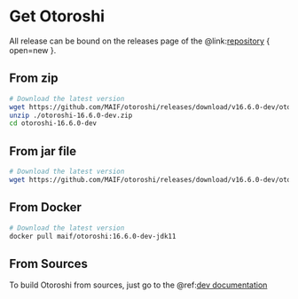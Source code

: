 # Get Otoroshi

All release can be bound on the releases page of the @link:[repository](https://github.com/MAIF/otoroshi/releases) { open=new }.

## From zip

```sh
# Download the latest version
wget https://github.com/MAIF/otoroshi/releases/download/v16.6.0-dev/otoroshi-16.6.0-dev.zip
unzip ./otoroshi-16.6.0-dev.zip
cd otoroshi-16.6.0-dev
```

## From jar file

```sh
# Download the latest version
wget https://github.com/MAIF/otoroshi/releases/download/v16.6.0-dev/otoroshi.jar
```

## From Docker

```sh
# Download the latest version
docker pull maif/otoroshi:16.6.0-dev-jdk11
```

## From Sources

To build Otoroshi from sources, just go to the @ref:[dev documentation](../dev.md)
